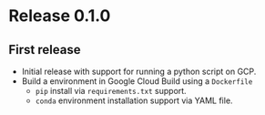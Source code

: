 # Release 0.1.0

## First release

*   Initial release with support for running a python script on GCP.
*   Build a environment in Google Cloud Build using a `Dockerfile`
    * `pip` install via `requirements.txt` support.
    * `conda` environment installation support via YAML file.